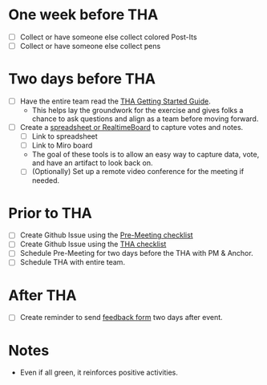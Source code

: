 
# One week before THA
- [ ] Collect or have someone else collect colored Post-Its
- [ ] Collect or have someone else collect pens

# Two days before THA
- [ ] Have the entire team read the [THA Getting Started Guide](https://docs.google.com/document/d/1h34W05UgqHF935SNWxZK8hoSBYK-w3-wBwSPPr1FpD8/edit). 
  - This helps lay the groundwork for the exercise and gives folks a chance to ask questions and align as a team before moving forward.
- [ ] Create a [spreadsheet or RealtimeBoard](https://docs.google.com/document/d/1YI7hGKT-MEA43pecXZK4mdfYHpUV3dmriad7H3plcZE/edit#heading=h.gleuwr3p64nm) to capture votes and notes.
    - [ ] Link to spreadsheet
    - [ ] Link to Miro board
  - The goal of these tools is to allow an easy way to capture data, vote, and have an artifact to look back on.
  - [ ] (Optionally) Set up a remote video conference for the meeting if needed.

# Prior to THA
- [ ] Create Github Issue using the [Pre-Meeting checklist](meetings/THA_PRE_MEETING.md)
- [ ] Create Github Issue using the [THA checklist](meetings/THA_MEETING.md)
- [ ] Schedule Pre-Meeting for two days before the THA with PM & Anchor.
- [ ] Schedule THA with entire team.

# After THA
- [ ] Create reminder to send [feedback form](https://docs.google.com/forms/d/e/1FAIpQLScIcb7_zfPcEST77IDlpmwuBN9WVwanyKSTDyuCDDtPgVyrXQ/viewform) two days after event.

# Notes
- Even if all green, it reinforces positive activities.